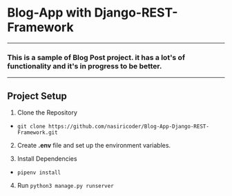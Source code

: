 # Blog-App with Django-REST-Framework
---
### This is a sample of Blog Post project. it has a lot's of functionality and it's in progress to be better.
---
## Project Setup

1. Clone the Repository

- `git clone https://github.com/nasiricoder/Blog-App-Django-REST-Framework.git`

2. Create **.env** file and set up the environment variables.

3. Install Dependencies
 
- `pipenv install`

4. Run `python3 manage.py runserver`